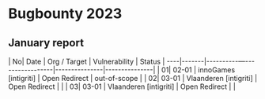 # Bugbounty 2023

## January report
| No| Date  |      Org / Target          | Vulnerability |  Status       |
----|-------|----------—-----------------|---------------|---------------|
| 01| 02-01 |  innoGames [intigriti]     | Open Redirect |  out-of-scope |
| 02| 03-01 |  Vlaanderen [intigriti]    | Open Redirect |               |
| 03| 03-01 |  Vlaanderen [intigriti]    | Open Redirect |               |
